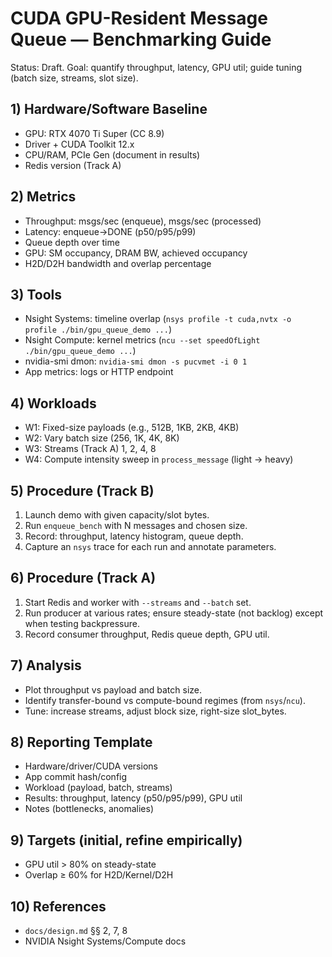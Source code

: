 # CUDA GPU-Resident Message Queue — Benchmarking Guide

Status: Draft. Goal: quantify throughput, latency, GPU util; guide tuning (batch size, streams, slot size).

## 1) Hardware/Software Baseline
- GPU: RTX 4070 Ti Super (CC 8.9)
- Driver + CUDA Toolkit 12.x
- CPU/RAM, PCIe Gen (document in results)
- Redis version (Track A)

## 2) Metrics
- Throughput: msgs/sec (enqueue), msgs/sec (processed)
- Latency: enqueue→DONE (p50/p95/p99)
- Queue depth over time
- GPU: SM occupancy, DRAM BW, achieved occupancy
- H2D/D2H bandwidth and overlap percentage

## 3) Tools
- Nsight Systems: timeline overlap (`nsys profile -t cuda,nvtx -o profile ./bin/gpu_queue_demo ...`)
- Nsight Compute: kernel metrics (`ncu --set speedOfLight ./bin/gpu_queue_demo ...`)
- nvidia-smi dmon: `nvidia-smi dmon -s pucvmet -i 0 1`
- App metrics: logs or HTTP endpoint

## 4) Workloads
- W1: Fixed-size payloads (e.g., 512B, 1KB, 2KB, 4KB)
- W2: Vary batch size (256, 1K, 4K, 8K)
- W3: Streams (Track A) 1, 2, 4, 8
- W4: Compute intensity sweep in `process_message` (light → heavy)

## 5) Procedure (Track B)
1) Launch demo with given capacity/slot bytes.
2) Run `enqueue_bench` with N messages and chosen size.
3) Record: throughput, latency histogram, queue depth.
4) Capture an `nsys` trace for each run and annotate parameters.

## 6) Procedure (Track A)
1) Start Redis and worker with `--streams` and `--batch` set.
2) Run producer at various rates; ensure steady-state (not backlog) except when testing backpressure.
3) Record consumer throughput, Redis queue depth, GPU util.

## 7) Analysis
- Plot throughput vs payload and batch size.
- Identify transfer-bound vs compute-bound regimes (from `nsys`/`ncu`).
- Tune: increase streams, adjust block size, right-size slot_bytes.

## 8) Reporting Template
- Hardware/driver/CUDA versions
- App commit hash/config
- Workload (payload, batch, streams)
- Results: throughput, latency (p50/p95/p99), GPU util
- Notes (bottlenecks, anomalies)

## 9) Targets (initial, refine empirically)
- GPU util > 80% on steady-state
- Overlap ≥ 60% for H2D/Kernel/D2H

## 10) References
- `docs/design.md` §§ 2, 7, 8
- NVIDIA Nsight Systems/Compute docs
